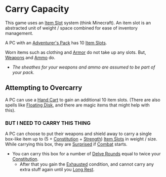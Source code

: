 # Carry Capacity

This game uses an [Item Slot](Item%20Slots.md) system (think Minecraft). An item slot is an abstracted unit of weight / space combined for ease of inventory management.

A PC with an [Adventurer's Pack](../../Items/Individual%20Item%20Cards/Gear/100%20Coins/Adventurer's%20Pack.md) has 10 [Item Slots](Item%20Slots.md).

Worn items such as clothing and [Armor](../../Items/Armor.md) do not take up any slots. But, [Weapons](../../Items/Weapons.md) and [Ammo](../../Items/Individual%20Item%20Cards/Weapons/Weapon%20Properties/Ammo%20Property.md) do.

- *The sheathes for your weapons and ammo are assumed to be part of your pack.*

## Attempting to Overcarry

A PC can use a [Hand Cart](../../Items/Individual%20Item%20Cards/Gear/25%20Coins/Hand%20Cart.md) to gain an additional 10 item slots. (There are also spells like [Floating Disk](../../Magic/Spells/Spells%20by%20Level/Level%201/Floating%20Disk.md), and there are magic items that might help with this).

### BUT I NEED TO CARRY THIS THING

A PC can choose to put their weapons and shield away to carry a single box-like item up to (5 + [Constitution](../Chosen%20Statistics/Constitution.md) + [Strength](../Chosen%20Statistics/Strength.md)) [Item Slots](Item%20Slots.md) in weight / size. While carrying this box, they are [Surprised](../../Conditions/Surprised.md) if [Combat](../../Game%20Procedures/Combat.md) starts.

- You can carry this box for a number of [Delve Rounds](../../Game%20Procedures/Round.md#Delve%20Round) equal to twice your [Constitution](../Chosen%20Statistics/Constitution.md).
	- After that you gain the [Exhausted](../../Conditions/Exhausted.md) condition, and cannot carry any extra stuff again until you [Long Rest](../../Game%20Procedures/Resting.md#Long%20Rest).
